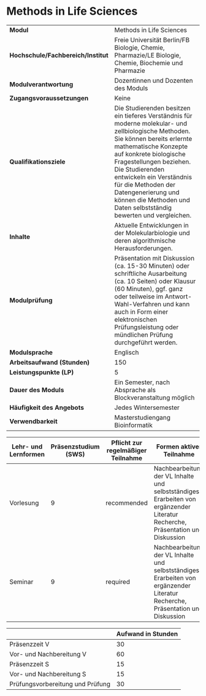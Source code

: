 # Methods in Life Sciences
|                                    |   |
|------------------------------------|---|
|**Modul**                           | Methods in Life Sciences |
|**Hochschule/Fachbereich/Institut** | Freie Universität Berlin/FB Biologie, Chemie, Pharmazie/LE Biologie, Chemie, Biochemie und Pharmazie |
|**Modulverantwortung**              | Dozentinnen und Dozenten des Moduls |
|**Zugangsvoraussetzungen**          | Keine |
|**Qualifikationsziele**             | Die Studierenden besitzen ein tieferes Verständnis für moderne molekular- und zellbiologische Methoden. Sie können bereits erlernte mathematische Konzepte auf konkrete biologische Fragestellungen beziehen. Die Studierenden entwickeln ein Verständnis für die Methoden der Datengenerierung und können die Methoden und Daten selbstständig bewerten und vergleichen. |
|**Inhalte**                         | Aktuelle Entwicklungen in der Molekularbiologie und deren algorithmische Herausforderungen. |
|**Modulprüfung**                    | Präsentation mit Diskussion (ca. 15-30 Minuten) oder schriftliche Ausarbeitung (ca. 10 Seiten) oder Klausur (60 Minuten), ggf. ganz oder teilweise im Antwort-Wahl-Verfahren und kann auch in Form einer elektronischen Prüfungsleistung oder mündlichen Prüfung durchgeführt werden. |
|**Modulsprache**                    | Englisch |
|**Arbeitsaufwand (Stunden)**        | 150 |
|**Leistungspunkte (LP)**            | 5 |
|**Dauer des Moduls**                | Ein Semester, nach Absprache als Blockveranstaltung möglich |
|**Häufigkeit des Angebots**         | Jedes Wintersemester |
|**Verwendbarkeit**                  | Masterstudiengang Bioinformatik |

| Lehr- und Lernformen | Präsenzstudium <br> (SWS) | Pflicht zur regelmäßiger Teilnahme | Formen aktiver Teilnahme |
| ---------------------|---------------------------|------------------------------------|------------------------- |
| Vorlesung            | 9                         | recommended                        | Nachbearbeitung der VL Inhalte und selbstständiges Erarbeiten von ergänzender Literatur<br>Recherche, Präsentation und Diskussion |
| Seminar              | 9                         | required                           | Nachbearbeitung der VL Inhalte und selbstständiges Erarbeiten von ergänzender Literatur<br>Recherche, Präsentation und Diskussion |

|   | Aufwand in Stunden |
| - |--------------------|
| Präsenzzeit V                            | 30    |
| Vor- und Nachbereitung V                 | 60    |
| Präsenzzeit S                            | 15    |
| Vor- und Nachbereitung S                 | 15    |
| Prüfungsvorbereitung und Prüfung         | 30    |
